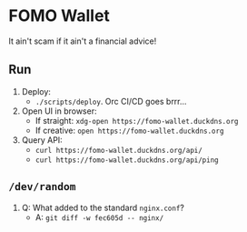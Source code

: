 
# FOMO Wallet

It ain't scam if it ain't a financial advice!


## Run

1. Deploy:
    * `./scripts/deploy`. Orc CI/CD goes brrr...
2. Open UI in browser:
    * If straight: `xdg-open https://fomo-wallet.duckdns.org`
    * If creative: `open https://fomo-wallet.duckdns.org`
3. Query API:
    * `curl https://fomo-wallet.duckdns.org/api/`
    * `curl https://fomo-wallet.duckdns.org/api/ping`


## `/dev/random`

1. Q: What added to the standard `nginx.conf`?
    * A: `git diff -w fec605d -- nginx/`
